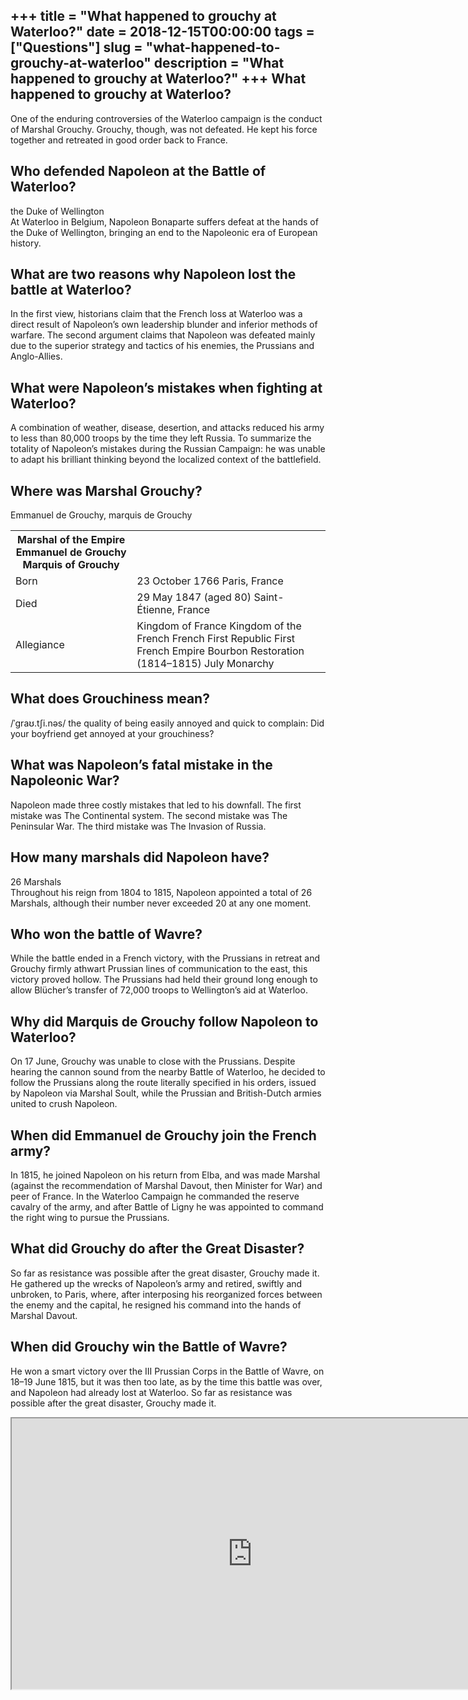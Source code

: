 +++
title = "What happened to grouchy at Waterloo?"
date = 2018-12-15T00:00:00
tags = ["Questions"]
slug = "what-happened-to-grouchy-at-waterloo"
description = "What happened to grouchy at Waterloo?"
+++
What happened to grouchy at Waterloo?
-------------------------------------

One of the enduring controversies of the Waterloo campaign is the conduct of Marshal Grouchy. Grouchy, though, was not defeated. He kept his force together and retreated in good order back to France.

Who defended Napoleon at the Battle of Waterloo?
------------------------------------------------

the Duke of Wellington  
At Waterloo in Belgium, Napoleon Bonaparte suffers defeat at the hands of the Duke of Wellington, bringing an end to the Napoleonic era of European history.

What are two reasons why Napoleon lost the battle at Waterloo?
--------------------------------------------------------------

In the first view, historians claim that the French loss at Waterloo was a direct result of Napoleon’s own leadership blunder and inferior methods of warfare. The second argument claims that Napoleon was defeated mainly due to the superior strategy and tactics of his enemies, the Prussians and Anglo-Allies.

What were Napoleon’s mistakes when fighting at Waterloo?
--------------------------------------------------------

A combination of weather, disease, desertion, and attacks reduced his army to less than 80,000 troops by the time they left Russia. To summarize the totality of Napoleon’s mistakes during the Russian Campaign: he was unable to adapt his brilliant thinking beyond the localized context of the battlefield.

Where was Marshal Grouchy?
--------------------------

Emmanuel de Grouchy, marquis de Grouchy

<table><tr><th>Marshal of the Empire Emmanuel de Grouchy Marquis of Grouchy</th></tr><tr><td>Born</td><td>23 October 1766 Paris, France</td></tr><tr><td>Died</td><td>29 May 1847 (aged 80) Saint-Étienne, France</td></tr><tr><td>Allegiance</td><td>Kingdom of France Kingdom of the French French First Republic First French Empire Bourbon Restoration (1814–1815) July Monarchy</td></tr></table>

What does Grouchiness mean?
---------------------------

/ˈɡraʊ.tʃi.nəs/ the quality of being easily annoyed and quick to complain: Did your boyfriend get annoyed at your grouchiness?

What was Napoleon’s fatal mistake in the Napoleonic War?
--------------------------------------------------------

Napoleon made three costly mistakes that led to his downfall. The first mistake was The Continental system. The second mistake was The Peninsular War. The third mistake was The Invasion of Russia.

How many marshals did Napoleon have?
------------------------------------

26 Marshals  
Throughout his reign from 1804 to 1815, Napoleon appointed a total of 26 Marshals, although their number never exceeded 20 at any one moment.

Who won the battle of Wavre?
----------------------------

While the battle ended in a French victory, with the Prussians in retreat and Grouchy firmly athwart Prussian lines of communication to the east, this victory proved hollow. The Prussians had held their ground long enough to allow Blücher’s transfer of 72,000 troops to Wellington’s aid at Waterloo.

Why did Marquis de Grouchy follow Napoleon to Waterloo?
-------------------------------------------------------

On 17 June, Grouchy was unable to close with the Prussians. Despite hearing the cannon sound from the nearby Battle of Waterloo, he decided to follow the Prussians along the route literally specified in his orders, issued by Napoleon via Marshal Soult, while the Prussian and British-Dutch armies united to crush Napoleon.

When did Emmanuel de Grouchy join the French army?
--------------------------------------------------

In 1815, he joined Napoleon on his return from Elba, and was made Marshal (against the recommendation of Marshal Davout, then Minister for War) and peer of France. In the Waterloo Campaign he commanded the reserve cavalry of the army, and after Battle of Ligny he was appointed to command the right wing to pursue the Prussians.

What did Grouchy do after the Great Disaster?
---------------------------------------------

So far as resistance was possible after the great disaster, Grouchy made it. He gathered up the wrecks of Napoleon’s army and retired, swiftly and unbroken, to Paris, where, after interposing his reorganized forces between the enemy and the capital, he resigned his command into the hands of Marshal Davout.

When did Grouchy win the Battle of Wavre?
-----------------------------------------

He won a smart victory over the III Prussian Corps in the Battle of Wavre, on 18–19 June 1815, but it was then too late, as by the time this battle was over, and Napoleon had already lost at Waterloo. So far as resistance was possible after the great disaster, Grouchy made it.

<iframe allow="accelerometer; autoplay; clipboard-write; encrypted-media; gyroscope; picture-in-picture" allowfullscreen="" class="__youtube_prefs__  epyt-is-override  no-lazyload" data-no-lazy="1" data-origheight="433" data-origwidth="770" data-skipgform_ajax_framebjll="" height="433" id="_ytid_93933" loading="lazy" src="https://www.youtube.com/embed/1VeaUHDowfA?enablejsapi=1&autoplay=0&cc_load_policy=0&cc_lang_pref=&iv_load_policy=1&loop=0&modestbranding=0&rel=1&fs=1&playsinline=0&autohide=2&theme=dark&color=red&controls=1&" title="YouTube player" width="770"></iframe>
